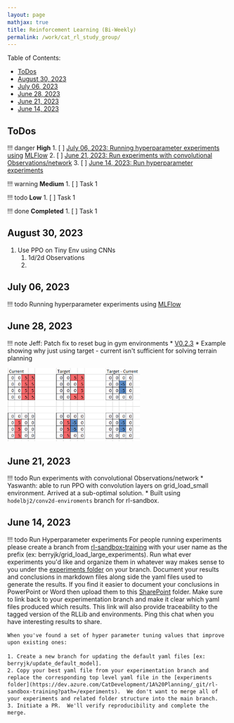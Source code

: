 ```yaml
---
layout: page
mathjax: true
title: Reinforcement Learning (Bi-Weekly)
permalink: /work/cat_rl_study_group/
---
```


Table of Contents:
- [ToDos](#todos)
- [August 30, 2023](#august-30-2023)
- [July 06, 2023](#july-06-2023)
- [June 28, 2023](#june-28-2023)
- [June 21, 2023](#june-21-2023)
- [June 14, 2023](#june-14-2023)

## ToDos
!!! danger **High**
    1. [ ] [July 06, 2023: Running hyperparameter experiments using](#july-06-2023) [MLFlow](https://neptune.ai/vs/tensorboard-mlflow)
    2. [ ] [June 21, 2023: Run experiments with convolutional Observations/network](#june-21-2023)
    3. [ ] [June 14, 2023: Run hyperparameter experiments](#june-14-2023)

!!! warning **Medium**
    1. [ ] Task 1

!!! todo **Low**
    1. [ ] Task 1

!!! done **Completed**
    1. [ ] Task 1

## August 30, 2023
1. Use PPO on Tiny Env using CNNs
   1. 1d/2d Observations
   2.  

## July 06, 2023
!!! todo Running hyperparameter experiments using [MLFlow](https://neptune.ai/vs/tensorboard-mlflow)

## June 28, 2023
!!! note Jeff: Patch fix to reset bug in gym environments
    * [V0.2.3](https://dev.azure.com/CatDevelopment/1A%20Planning/_git/rl-sandbox?version=GT0.2.3)
    * Example showing why just using target - current isn't sufficient for solving terrain planning
        <div class="fig figcenter fighighlight">
            <img src="work/../media/rl_example.png" width="60%" height="60%" >
           <div class="figcaption"></div>
        </div>

## June 21, 2023
!!! todo Run experiments with convolutional Observations/network
    * Yaswanth: able to run PPO with convolution layers on grid_load_small environment. Arrived at a sub-optimal solution.
    * Built using `hodelbj2/conv2d-enviroments` branch for rl-sandbox.

## June 14, 2023
!!! todo Run Hyperparameter experiments
    For people running experiments please create a branch from [rl-sandbox-training](https://dev.azure.com/CatDevelopment/1A%20Planning/_git/rl-sandbox-training) with your user name as the prefix (ex: berryjk/grid_load_large_experiments).  Run what ever experiments you'd like and organize them in whatever way makes sense to you under the [experiments folder](https://dev.azure.com/CatDevelopment/1A%20Planning/_git/rl-sandbox-training?path=/experiments) on your branch.  Document your results and conclusions in markdown files along side the yaml files used to generate the results.  If you find it easier to document your conclusions in PowerPoint or Word then upload them to this [SharePoint](https://caterpillar.sharepoint.com/:f:/r/teams/CatDevelopmentGroup2/Shared%20Documents/1A%20Planning/10_Core%20Development/Cat%20RL%20Challenge%20Group/%5BADO%20608372%5D%20RL%20solutions%20to%20grid%20world%20terrain%20envs?csf=1&web=1&e=CDIp3P) folder.  Make sure to link back to your experimentation branch and make it clear which yaml files produced which results.  This link will also provide traceability to the tagged version of the RLLib and environments.  Ping this chat when you have interesting results to share.

    When you've found a set of hyper parameter tuning values that improve upon existing ones:

    1. Create a new branch for updating the default yaml files [ex: berryjk/update_default_model].
    2. Copy your best yaml file from your experimentation branch and replace the corresponding top level yaml file in the [experiments folder](https://dev.azure.com/CatDevelopment/1A%20Planning/_git/rl-sandbox-training?path=/experiments).  We don't want to merge all of your experiments and related folder structure into the main branch.
    3. Initiate a PR.  We'll verify reproducibility and complete the merge.
